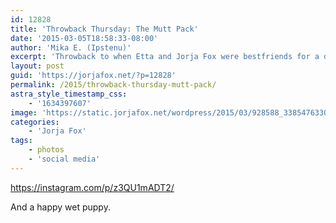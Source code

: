```yaml
---
id: 12828
title: 'Throwback Thursday: The Mutt Pack'
date: '2015-03-05T18:58:33-08:00'
author: 'Mika E. (Ipstenu)'
excerpt: 'Throwback to when Etta and Jorja Fox were bestfriends for a day and went stand up paddling.'
layout: post
guid: 'https://jorjafox.net/?p=12828'
permalink: /2015/throwback-thursday-mutt-pack/
astra_style_timestamp_css:
    - '1634397607'
image: 'https://static.jorjafox.net/wordpress/2015/03/928588_338547633012519_1123066931_n-2.jpg'
categories:
    - 'Jorja Fox'
tags:
    - photos
    - 'social media'
---
```


https://instagram.com/p/z3QU1mADT2/

And a happy wet puppy.